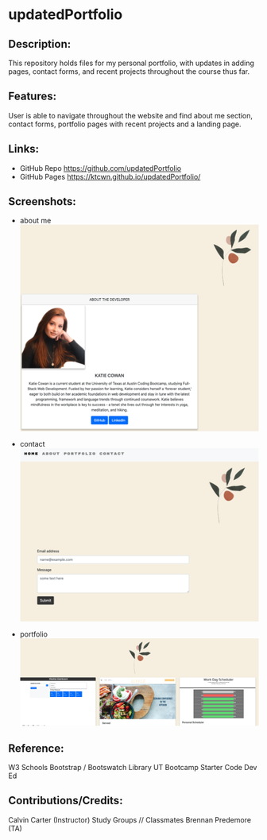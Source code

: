 # updatedPortfolio

## Description:

This repository holds files for my personal portfolio, with updates in adding pages, contact forms, and recent projects throughout the course thus far.

## Features:

User is able to navigate throughout the website and find about me section, contact forms, portfolio pages with recent projects and a landing page.

## Links:

- GitHub Repo
  https://github.com/updatedPortfolio
- GitHub Pages
  https://ktcwn.github.io/updatedPortfolio/

## Screenshots:

- about me
  <img src="./assets/aboutMe.png">

- contact
  <img src="./assets/contactMe.png">

- portfolio
  <img src="./assets/portfolioPage.png">

## Reference:

W3 Schools
Bootstrap / Bootswatch Library
UT Bootcamp Starter Code
Dev Ed

## Contributions/Credits:

Calvin Carter (Instructor)
Study Groups // Classmates
Brennan Predemore (TA)
